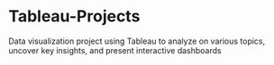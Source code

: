 # Tableau-Projects
Data visualization project using Tableau to analyze on various topics, uncover key insights, and present interactive dashboards
